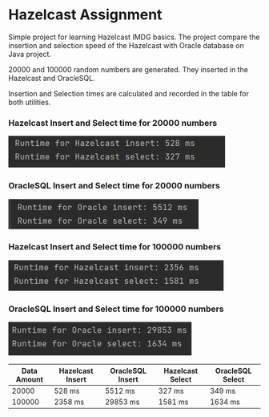 # Hazelcast Assignment

Simple project for learning Hazelcast IMDG basics. The project compare the insertion and selection speed of the Hazelcast with Oracle database on Java project. 

20000 and 100000 random numbers are generated. They inserted in the Hazelcast and OracleSQL.

Insertion and Selection times are calculated and recorded in the table for both utilities.

### Hazelcast Insert and Select time for 20000 numbers
![Hazelcast20k](https://github.com/ahmetust/i2i-Systems_Hazelcast_Assignment/blob/main/Screenshots/Hazelcast20k.JPG)

### OracleSQL Insert and Select time for 20000 numbers
![OracleSQL20k](https://github.com/ahmetust/i2i-Systems_Hazelcast_Assignment/blob/main/Screenshots/oracle20k.JPG)

### Hazelcast Insert and Select time for 100000 numbers
![Hazelcast100k](https://github.com/ahmetust/i2i-Systems_Hazelcast_Assignment/blob/main/Screenshots/Hazelcast100k.JPG)

### OracleSQL Insert and Select time for 100000 numbers
![Hazelcast100k](https://github.com/ahmetust/i2i-Systems_Hazelcast_Assignment/blob/main/Screenshots/oracle100k.JPG)


| Data Amount   | Hazelcast Insert  | OracleSQL Insert | Hazelcast Select  | OracleSQL Select |
| ------------  | ----------------- | -----------------|-------------------|------------------|
| 20000         |      528 ms       |      5512 ms     |      327 ms       |       349 ms     |
| 100000        |     2358 ms       |     29853 ms     |     1581 ms       |      1634 ms     |
